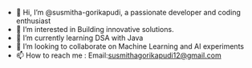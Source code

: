 - 👋 Hi, I’m @susmitha-gorikapudi, a passionate developer and coding enthusiast
- 👀 I’m interested in Building innovative solutions.
- 🌱 I’m currently learning DSA with Java
- 💞️ I’m looking to collaborate on Machine Learning and AI experiments
- 📫 How to reach me : Email:susmithagorikapudi12@gmail.com

<!---
Susmitha-Gorikapudi/Susmitha-Gorikapudi is a ✨ special ✨ repository because its `README.md` (this file) appears on your GitHub profile.
You can click the Preview link to take a look at your changes.
--->
